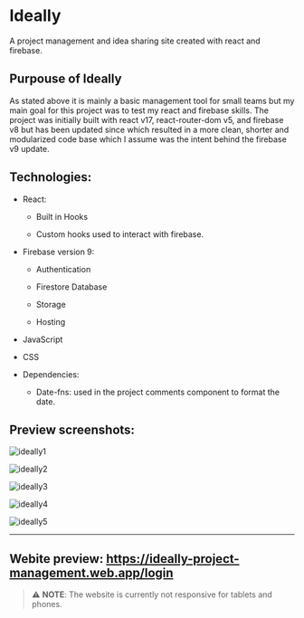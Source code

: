 # Ideally

A project management and idea sharing site created with react and firebase.

## Purpouse of Ideally

As stated above it is mainly a basic management tool for small teams but my main goal for this project was to test my react and firebase skills. The project was initially built with react v17, react-router-dom v5, and firebase v8 but has been updated since which resulted in a more clean, shorter and modularized code base which I assume was the intent behind the firebase v9 update.

## Technologies:

- React:

  - Built in Hooks

  - Custom hooks used to interact with firebase.
 
- Firebase version 9:

  - Authentication

  - Firestore Database

  - Storage

  - Hosting

- JavaScript

- CSS

- Dependencies:

  - Date-fns: used in the project comments component to format the date.

## Preview screenshots:

![ideally1](https://user-images.githubusercontent.com/76817540/170010911-542d7c2d-d715-45a5-944d-b3ee60fcb9d6.jpeg)

![ideally2](https://user-images.githubusercontent.com/76817540/170010925-63e4b2da-b38b-48f4-bb07-b15f177fa632.jpeg)

![ideally3](https://user-images.githubusercontent.com/76817540/170010937-9922f52d-7200-46a3-a5ec-a315543c8d89.jpeg)

![ideally4](https://user-images.githubusercontent.com/76817540/170010954-916d0ecb-a09a-45e2-88e1-b289d50875c9.jpeg)

![ideally5](https://user-images.githubusercontent.com/76817540/170010978-622fcfab-3ad5-401c-ae08-d47f623cedc4.jpeg)

---

## Webite preview: https://ideally-project-management.web.app/login

> :warning: **NOTE**: The website is currently not responsive for tablets and phones.
